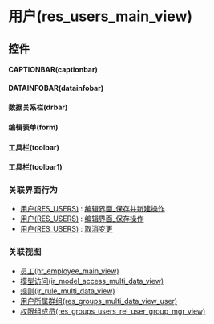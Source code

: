 # 用户(res_users_main_view)  <!-- {docsify-ignore-all} -->



## 控件
#### CAPTIONBAR(captionbar)
#### DATAINFOBAR(datainfobar)
#### 数据关系栏(drbar)
#### 编辑表单(form)
#### 工具栏(toolbar)
#### 工具栏(toolbar1)


### 关联界面行为
  * [用户(RES_USERS)](module/base/res_users) : [编辑界面_保存并新建操作](module/base/res_users#界面行为)
  * [用户(RES_USERS)](module/base/res_users) : [编辑界面_保存操作](module/base/res_users#界面行为)
  * [用户(RES_USERS)](module/base/res_users) : [取消变更](module/base/res_users#界面行为)

### 关联视图
  * [员工(hr_employee_main_view)](app/view/hr_employee_main_view)
  * [模型访问(ir_model_access_multi_data_view)](app/view/ir_model_access_multi_data_view)
  * [规则(ir_rule_multi_data_view)](app/view/ir_rule_multi_data_view)
  * [用户所属群组(res_groups_multi_data_view_user)](app/view/res_groups_multi_data_view_user)
  * [权限组成员(res_groups_users_rel_user_group_mgr_view)](app/view/res_groups_users_rel_user_group_mgr_view)

<script>
 const { createApp } = Vue
  createApp({
    data() {
      return {

      }
    }
  }).use(ElementPlus).mount('#app')
</script>